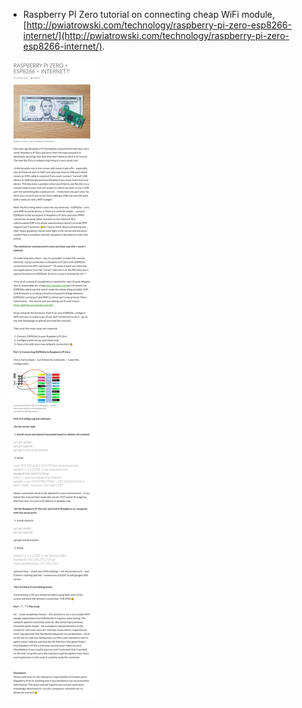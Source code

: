 * Raspberry PI Zero tutorial on connecting cheap WiFi module, [http://pwiatrowski.com/technology/raspberry-pi-zero-esp8266-internet/](http://pwiatrowski.com/technology/raspberry-pi-zero-esp8266-internet/).

![./20161211-1733-gmt+2-rapsberry-pi-zero-esp8266-1.png](./20161211-1733-gmt+2-rapsberry-pi-zero-esp8266-1.png)